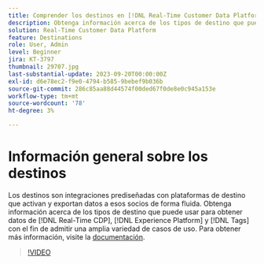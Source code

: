 ```yaml
---
title: Comprender los destinos en [!DNL Real-Time Customer Data Platform] y [!DNL Experience Platform]
description: Obtenga información acerca de los tipos de destino que puede usar para obtener datos de  [!DNL Real-Time CDP], [!DNL Experience Platform], and [!DNL Tags]  y admitir una amplia variedad de casos de uso.
solution: Real-Time Customer Data Platform
feature: Destinations
role: User, Admin
level: Beginner
jira: KT-3797
thumbnail: 29707.jpg
last-substantial-update: 2023-09-20T00:00:00Z
exl-id: d6e78ec2-f9e0-4794-b585-9bebef9b036b
source-git-commit: 286c85aa88d44574f00ded67f0de8e0c945a153e
workflow-type: tm+mt
source-wordcount: '78'
ht-degree: 3%

---
```


# Información general sobre los destinos

Los destinos son integraciones prediseñadas con plataformas de destino que activan y exportan datos a esos socios de forma fluida. Obtenga información acerca de los tipos de destino que puede usar para obtener datos de [!DNL Real-Time CDP], [!DNL Experience Platform] y [!DNL Tags] con el fin de admitir una amplia variedad de casos de uso. Para obtener más información, visite la [documentación](https://experienceleague.adobe.com/docs/experience-platform/destinations/home.html?lang=es).

>[!VIDEO](https://video.tv.adobe.com/v/32690?learn=on&enablevpops&captions=spa)

